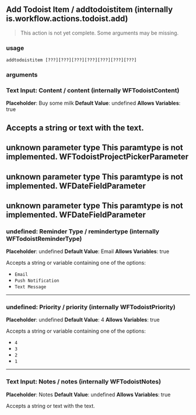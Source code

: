 
## Add Todoist Item / addtodoistitem (internally is.workflow.actions.todoist.add)

> This action is not yet complete. Some arguments may be missing.

### usage
`addtodoistitem [???][???][???][???][???][???][???]`

### arguments
### Text Input: Content / content (internally WFTodoistContent)
**Placeholder**: Buy some milk
**Default Value**: undefined
**Allows Variables**: true


Accepts a string 
or text
with the text.
---
unknown parameter type This paramtype is not implemented. WFTodoistProjectPickerParameter
---
unknown parameter type This paramtype is not implemented. WFDateFieldParameter
---
unknown parameter type This paramtype is not implemented. WFDateFieldParameter
---
### undefined: Reminder Type / remindertype (internally WFTodoistReminderType)
**Placeholder**: undefined
**Default Value**: Email
**Allows Variables**: true


Accepts a string 
or variable
containing one of the options:

- `Email`
- `Push Notification`
- `Text Message`
---
### undefined: Priority / priority (internally WFTodoistPriority)
**Placeholder**: undefined
**Default Value**: 4
**Allows Variables**: true


Accepts a string 
or variable
containing one of the options:

- `4`
- `3`
- `2`
- `1`
---
### Text Input: Notes / notes (internally WFTodoistNotes)
**Placeholder**: Notes
**Default Value**: undefined
**Allows Variables**: true


Accepts a string 
or text
with the text.
